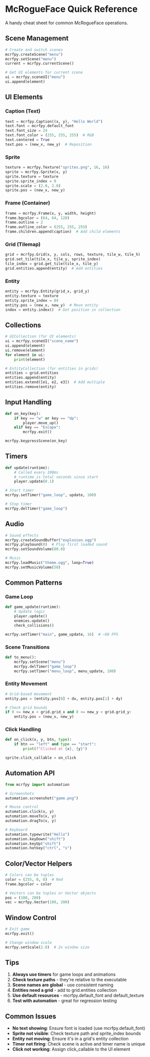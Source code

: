 # McRogueFace Quick Reference

A handy cheat sheet for common McRogueFace operations.

## Scene Management

```python
# Create and switch scenes
mcrfpy.createScene("menu")
mcrfpy.setScene("menu")
current = mcrfpy.currentScene()

# Get UI elements for current scene
ui = mcrfpy.sceneUI("menu")
ui.append(element)
```

## UI Elements

### Caption (Text)
```python
text = mcrfpy.Caption((x, y), "Hello World")
text.font = mcrfpy.default_font
text.font_size = 24
text.font_color = (255, 255, 255)  # RGB
text.centered = True
text.pos = (new_x, new_y)  # Reposition
```

### Sprite
```python
texture = mcrfpy.Texture("sprites.png", 16, 16)
sprite = mcrfpy.Sprite(x, y)
sprite.texture = texture
sprite.sprite_index = 0
sprite.scale = (2.0, 2.0)
sprite.pos = (new_x, new_y)
```

### Frame (Container)
```python
frame = mcrfpy.Frame(x, y, width, height)
frame.bgcolor = (64, 64, 128)
frame.outline = 2
frame.outline_color = (255, 255, 255)
frame.children.append(caption)  # Add child elements
```

### Grid (Tilemap)
```python
grid = mcrfpy.Grid(x, y, cols, rows, texture, tile_w, tile_h)
grid.set_tile(tile_x, tile_y, sprite_index)
tile_index = grid.get_tile(tile_x, tile_y)
grid.entities.append(entity)  # Add entities
```

### Entity
```python
entity = mcrfpy.Entity(grid_x, grid_y)
entity.texture = texture
entity.sprite_index = 84
entity.pos = (new_x, new_y)  # Move entity
index = entity.index()  # Get position in collection
```

## Collections

```python
# UICollection (for UI elements)
ui = mcrfpy.sceneUI("scene_name")
ui.append(element)
ui.remove(element)
for element in ui:
    print(element)

# EntityCollection (for entities in grids)
entities = grid.entities
entities.append(entity)
entities.extend([e1, e2, e3])  # Add multiple
entities.remove(entity)
```

## Input Handling

```python
def on_key(key):
    if key == "w" or key == "Up":
        player.move_up()
    elif key == "Escape":
        mcrfpy.exit()

mcrfpy.keypressScene(on_key)
```

## Timers

```python
def update(runtime):
    # Called every 100ms
    # runtime is total seconds since start
    player.update(0.1)

# Start timer
mcrfpy.setTimer("game_loop", update, 100)

# Stop timer
mcrfpy.delTimer("game_loop")
```

## Audio

```python
# Sound effects
mcrfpy.createSoundBuffer("explosion.ogg")
mcrfpy.playSound(0)  # Play first loaded sound
mcrfpy.setSoundVolume(80.0)

# Music
mcrfpy.loadMusic("theme.ogg", loop=True)
mcrfpy.setMusicVolume(50)
```

## Common Patterns

### Game Loop
```python
def game_update(runtime):
    # Update logic
    player.update()
    enemies.update()
    check_collisions()

mcrfpy.setTimer("main", game_update, 16)  # ~60 FPS
```

### Scene Transitions
```python
def to_menu():
    mcrfpy.setScene("menu")
    mcrfpy.delTimer("game_loop")
    mcrfpy.setTimer("menu_loop", menu_update, 100)
```

### Entity Movement
```python
# Grid-based movement
entity.pos = (entity.pos[0] + dx, entity.pos[1] + dy)

# Check grid bounds
if 0 <= new_x < grid.grid_x and 0 <= new_y < grid.grid_y:
    entity.pos = (new_x, new_y)
```

### Click Handling
```python
def on_click(x, y, btn, type):
    if btn == "left" and type == "start":
        print(f"Clicked at {x}, {y}")

sprite.click_callable = on_click
```

## Automation API

```python
from mcrfpy import automation

# Screenshots
automation.screenshot("game.png")

# Mouse control
automation.click(x, y)
automation.moveTo(x, y)
automation.dragTo(x, y)

# Keyboard
automation.typewrite("Hello")
automation.keyDown("shift")
automation.keyUp("shift")
automation.hotkey("ctrl", "s")
```

## Color/Vector Helpers

```python
# Colors can be tuples
color = (255, 0, 0)  # Red
frame.bgcolor = color

# Vectors can be tuples or Vector objects
pos = (100, 200)
vec = mcrfpy.Vector(100, 200)
```

## Window Control

```python
# Exit game
mcrfpy.exit()

# Change window scale
mcrfpy.setScale(2.0)  # 2x window size
```

## Tips

1. **Always use timers** for game loops and animations
2. **Check texture paths** - they're relative to the executable
3. **Scene names are global** - use consistent naming
4. **Entities need a grid** - add to grid.entities collection
5. **Use default resources** - mcrfpy.default_font and default_texture
6. **Test with automation** - great for regression testing

## Common Issues

- **No text showing**: Ensure font is loaded (use mcrfpy.default_font)
- **Sprite not visible**: Check texture path and sprite_index bounds
- **Entity not moving**: Ensure it's in a grid's entity collection
- **Timer not firing**: Check scene is active and timer name is unique
- **Click not working**: Assign click_callable to the UI element
